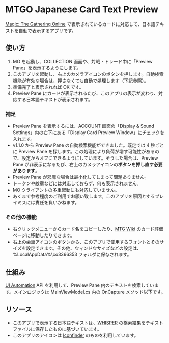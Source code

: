 # MTGO Japanese Card Text Preview
[Magic: The Gathering Online](http://www.mtgo.com) で表示されているカードに対応して、日本語テキストを自動で表示するアプリです。

## 使い方
1. MO を起動し、COLLECTION 画面や、対戦・トレード中に「Preview Pane」を表示するようにします。
2. このアプリを起動し、右上のカメラアイコンのボタンを押します。自動検索機能が有効な場合は、押さなくても自動で処理します（下記参照）。
3. 準備完了と表示されれば OK です。
4. Preview Pane にカードが表示されるたび、このアプリの表示が変わり、対応する日本語テキストが表示されます。

### 補足
* Preview Pane を表示するには、ACCOUNT 画面の「Display & Sound Settings」内の右下にある「Display Card Preview Window」にチェックを入れます。
* v1.1.0 から Preview Pane の自動検索機能ができました。既定では 4 秒ごとに Preview Pane を探します。この処理により負荷が増す可能性があるので、設定からオフにできるようにしています。そうした場合は、Preview Pane が非表示になるたび、右上のカメラアイコンの**ボタンを押し直す必要があります**。
* Preview Pane が邪魔な場合は最小化してしまって問題ありません。
* トークンや紋章などには対応しておらず、何も表示されません。
* MO クライアントの多重起動にも対応していません。
* あくまで参考程度のご利用でお願い致します。このアプリを原因とするプレイミスには責任を負いかねます。

### その他の機能
* 右クリックメニューからカード名をコピーしたり、[MTG Wiki](http://mtgwiki.com/) のカード評価ページに移動したりできます。
* 右上の歯車アイコンのボタンから、このアプリで使用するフォントとそのサイズを設定できます。その他、ウィンドウサイズなどの設定は、%LocalAppData%\co3366353 フォルダに保存されます。

## 仕組み
[UI Automation](https://msdn.microsoft.com/ja-jp/library/ms753388.aspx) API を利用して、Preview Pane 内のテキストを検索しています。メインロジックは MainViewModel.cs 内の OnCapture メソッド以下です。

## リソース
* このアプリで表示する日本語テキストは、[WHISPER](http://whisper.wisdom-guild.net/) の検索結果をテキストファイルに保存したものに基づいています。
* このアプリのアイコンは [Iconfinder](https://www.iconfinder.com/icons/6000/book_dictionary_learn_school_translate_icon#size=128) のものを利用しています。